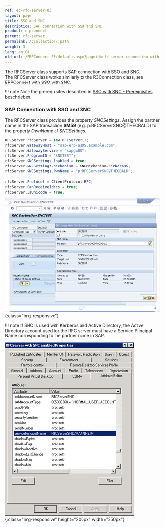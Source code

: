 ```yaml
---
ref: ec-rfc-server-03
layout: page
title: SSO and SNC
description: SAP connection with SSO and SNC
product: erpconnect
parent: rfc-server
permalink: /:collection/:path
weight: 3
lang: en_GB
old_url: /ERPConnect-EN/default.aspx?pageid=rfc-server-connection-with-sso-and-snc
---
```


The RFCServer class supports SAP connection with SSO and SNC.<br>
The RFCServer class works similarly to the R3Connection class, see [ERPConnect with SSO with SNC](../sap-connection/sso-with-snc).

!!! note
    Note the prerequisites described in [SSO with SNC - Prerequisites](../sap-connection/sso-with-snc#prerequisites) beschrieben.


### SAP Connection with SSO and SNC
The RFCServer class provides the property *SNCSettings*. 
Assign the partner name in the SAP transaction **SM59** (e.g. p:RFCServerSNC@THEOBALD) to the property *OwnName* of *SNCSettings*.
  
```csharp
RFCServer rfcServer = new RFCServer();
rfcServer.GatewayHost = "sap-erp-as05.example.com";
rfcServer.GatewayService = "sapgw00";
rfcServer.ProgramID = "SNCTEST";
rfcServer.SNCSettings.Enabled = true;
rfcServer.SNCSettings.Mechanism = SNCMechanism.Kerberos5;
rfcServer.SNCSettings.OwnName = "p:RFCServerSNC@THEOBALD";
 
rfcServer.Protocol = ClientProtocol.RFC;
rfcServer.CanReceiveIdocs = true;
rfcServer.IsUnicode = true;
```
  
![RFCServer-Destination]( ../../assets/images/RFCServer-Destination.png){:class="img-responsive"}

!!! note
    If SNC is used with Kerberos and Active Directory, the Active Directory account used for the RFC server must have a Service Principal Name corresponding to the partner name in SAP.

![RFCServer-AD]( ../../assets/images/RFCServer-AD.png){:class="img-responsive" height="200px" width="350px"}  
      
